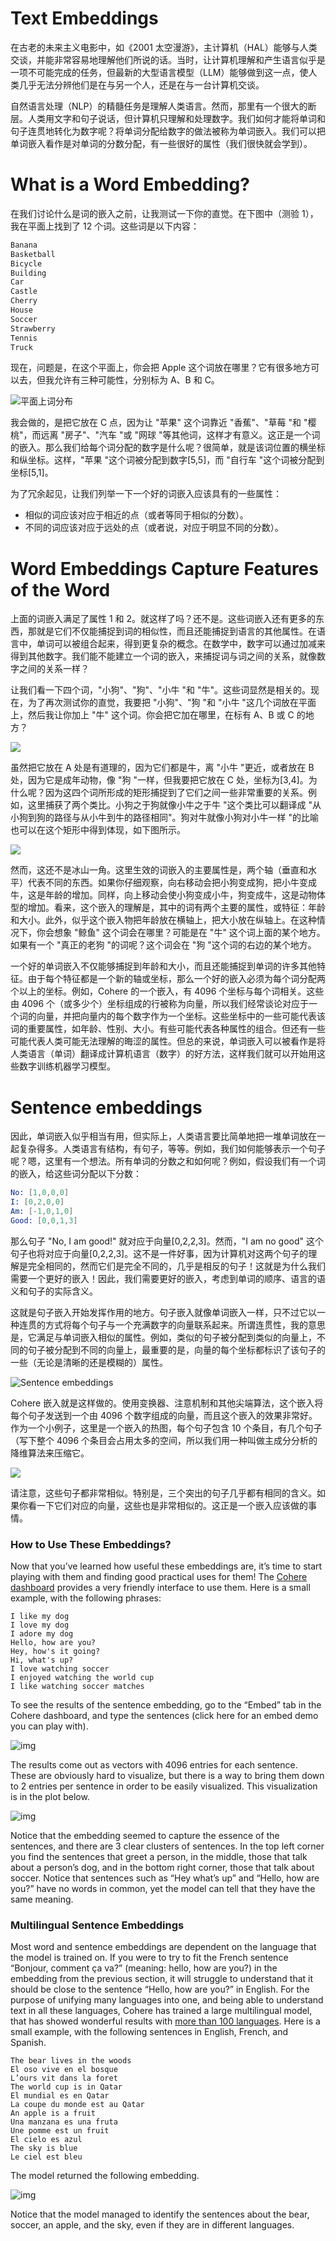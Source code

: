 # Text Embeddings

在古老的未来主义电影中，如《2001 太空漫游》，主计算机（HAL）能够与人类交谈，并能非常容易地理解他们所说的话。当时，让计算机理解和产生语言似乎是一项不可能完成的任务，但最新的大型语言模型（LLM）能够做到这一点，使人类几乎无法分辨他们是在与另一个人，还是在与一台计算机交谈。

自然语言处理（NLP）的精髓任务是理解人类语言。然而，那里有一个很大的断层。人类用文字和句子说话，但计算机只理解和处理数字。我们如何才能将单词和句子连贯地转化为数字呢？将单词分配给数字的做法被称为单词嵌入。我们可以把单词嵌入看作是对单词的分数分配，有一些很好的属性（我们很快就会学到）。

# What is a Word Embedding?

在我们讨论什么是词的嵌入之前，让我测试一下你的直觉。在下图中（测验 1），我在平面上找到了 12 个词。这些词是以下内容：

```h
Banana
Basketball
Bicycle
Building
Car
Castle
Cherry
House
Soccer
Strawberry
Tennis
Truck
```

现在，问题是，在这个平面上，你会把 Apple 这个词放在哪里？它有很多地方可以去，但我允许有三种可能性，分别标为 A、B 和 C。

![平面上词分布](https://assets.ng-tech.icu/item/329efd5-image.png)

我会做的，是把它放在 C 点，因为让 "苹果" 这个词靠近 "香蕉"、"草莓 "和 "樱桃"，而远离 "房子"、"汽车 "或 "网球 "等其他词，这样才有意义。这正是一个词的嵌入。那么我们给每个词分配的数字是什么呢？很简单，就是该词位置的横坐标和纵坐标。这样，"苹果 "这个词被分配到数字[5,5]，而 "自行车 "这个词被分配到坐标[5,1]。

为了冗余起见，让我们列举一下一个好的词嵌入应该具有的一些属性：

- 相似的词应该对应于相近的点（或者等同于相似的分数）。
- 不同的词应该对应于远处的点（或者说，对应于明显不同的分数）。

# Word Embeddings Capture Features of the Word

上面的词嵌入满足了属性 1 和 2。就这样了吗？还不是。这些词嵌入还有更多的东西，那就是它们不仅能捕捉到词的相似性，而且还能捕捉到语言的其他属性。在语言中，单词可以被组合起来，得到更复杂的概念。在数学中，数字可以通过加减来得到其他数字。我们能不能建立一个词的嵌入，来捕捉词与词之间的关系，就像数字之间的关系一样？

让我们看一下四个词，"小狗"、"狗"、"小牛 "和 "牛"。这些词显然是相关的。现在，为了再次测试你的直觉，我要把 "小狗"、"狗 "和 "小牛 "这几个词放在平面上，然后我让你加上 "牛" 这个词。你会把它加在哪里，在标有 A、B 或 C 的地方？

![](https://assets.ng-tech.icu/item/5dc498c-image.png)

虽然把它放在 A 处是有道理的，因为它们都是牛，离 "小牛 "更近，或者放在 B 处，因为它是成年动物，像 "狗 "一样，但我要把它放在 C 处，坐标为[3,4]。为什么呢？因为这四个词所形成的矩形捕捉到了它们之间一些非常重要的关系。例如，这里捕获了两个类比。小狗之于狗就像小牛之于牛 "这个类比可以翻译成 "从小狗到狗的路径与从小牛到牛的路径相同"。狗对牛就像小狗对小牛一样 "的比喻也可以在这个矩形中得到体现，如下图所示。

![](https://assets.ng-tech.icu/item/17fcaa9-image.png)

然而，这还不是冰山一角。这里生效的词嵌入的主要属性是，两个轴（垂直和水平）代表不同的东西。如果你仔细观察，向右移动会把小狗变成狗，把小牛变成牛，这是年龄的增加。同样，向上移动会使小狗变成小牛，狗变成牛，这是动物体型的增加。看来，这个嵌入的理解是，其中的词有两个主要的属性，或特征：年龄和大小。此外，似乎这个嵌入物把年龄放在横轴上，把大小放在纵轴上。在这种情况下，你会想象 "鲸鱼" 这个词会在哪里？可能是在 "牛" 这个词上面的某个地方。如果有一个 "真正的老狗 "的词呢？这个词会在 "狗 "这个词的右边的某个地方。

一个好的单词嵌入不仅能够捕捉到年龄和大小，而且还能捕捉到单词的许多其他特征。由于每个特征都是一个新的轴或坐标，那么一个好的嵌入必须为每个词分配两个以上的坐标。例如，Cohere 的一个嵌入，有 4096 个坐标与每个词相关。这些由 4096 个（或多少个）坐标组成的行被称为向量，所以我们经常谈论对应于一个词的向量，并把向量内的每个数字作为一个坐标。这些坐标中的一些可能代表该词的重要属性，如年龄、性别、大小。有些可能代表各种属性的组合。但还有一些可能代表人类可能无法理解的晦涩的属性。但总的来说，单词嵌入可以被看作是将人类语言（单词）翻译成计算机语言（数字）的好方法，这样我们就可以开始用这些数字训练机器学习模型。

# Sentence embeddings

因此，单词嵌入似乎相当有用，但实际上，人类语言要比简单地把一堆单词放在一起复杂得多。人类语言有结构，有句子，等等。例如，我们如何能够表示一个句子呢？嗯，这里有一个想法。所有单词的分数之和如何呢？例如，假设我们有一个词的嵌入，给这些词分配以下分数：

```s
No: [1,0,0,0]
I: [0,2,0,0]
Am: [-1,0,1,0]
Good: [0,0,1,3]
```

那么句子 "No, I am good!" 就对应于向量[0,2,2,3]。然而，"I am no good" 这个句子也将对应于向量[0,2,2,3]。这不是一件好事，因为计算机对这两个句子的理解是完全相同的，然而它们是完全不同的，几乎是相反的句子！这就是为什么我们需要一个更好的嵌入！因此，我们需要更好的嵌入，考虑到单词的顺序、语言的语义和句子的实际含义。

这就是句子嵌入开始发挥作用的地方。句子嵌入就像单词嵌入一样，只不过它以一种连贯的方式将每个句子与一个充满数字的向量联系起来。所谓连贯性，我的意思是，它满足与单词嵌入相似的属性。例如，类似的句子被分配到类似的向量上，不同的句子被分配到不同的向量上，最重要的是，向量的每个坐标都标识了该句子的一些（无论是清晰的还是模糊的）属性。

![Sentence embeddings](https://assets.ng-tech.icu/item/6306a80-image.png)

Cohere 嵌入就是这样做的。使用变换器、注意机制和其他尖端算法，这个嵌入将每个句子发送到一个由 4096 个数字组成的向量，而且这个嵌入的效果非常好。作为一个小例子，这里是一个嵌入的热图，每个句子包含 10 个条目，有几个句子（写下整个 4096 个条目会占用太多的空间，所以我们用一种叫做主成分分析的降维算法来压缩它。

![](https://assets.ng-tech.icu/item/f159eaa-image.png)

请注意，这些句子都非常相似。特别是，三个突出的句子几乎都有相同的含义。如果你看一下它们对应的向量，这些也是非常相似的。这正是一个嵌入应该做的事情。

### How to Use These Embeddings?

Now that you’ve learned how useful these embeddings are, it’s time to start playing with them and finding good practical uses for them! The [Cohere dashboard](https://dashboard.cohere.ai/) provides a very friendly interface to use them. Here is a small example, with the following phrases:

```
I like my dog
I love my dog
I adore my dog
Hello, how are you?
Hey, how's it going?
Hi, what's up?
I love watching soccer
I enjoyed watching the world cup
I like watching soccer matches
```

To see the results of the sentence embedding, go to the “Embed” tab in the Cohere dashboard, and type the sentences (click here for an embed demo you can play with).

![img](https://assets.ng-tech.icu/item/18ecd8a-image.png)

The results come out as vectors with 4096 entries for each sentence. These are obviously hard to visualize, but there is a way to bring them down to 2 entries per sentence in order to be easily visualized. This visualization is in the plot below.

![img](https://assets.ng-tech.icu/item/c50d08f-image.png)

Notice that the embedding seemed to capture the essence of the sentences, and there are 3 clear clusters of sentences. In the top left corner you find the sentences that greet a person, in the middle, those that talk about a person’s dog, and in the bottom right corner, those that talk about soccer. Notice that sentences such as “Hey what’s up” and “Hello, how are you?” have no words in common, yet the model can tell that they have the same meaning.

### Multilingual Sentence Embeddings

Most word and sentence embeddings are dependent on the language that the model is trained on. If you were to try to fit the French sentence “Bonjour, comment ça va?” (meaning: hello, how are you?) in the embedding from the previous section, it will struggle to understand that it should be close to the sentence “Hello, how are you?” in English. For the purpose of unifying many languages into one, and being able to understand text in all these languages, Cohere has trained a large multilingual model, that has showed wonderful results with [more than 100 languages](https://docs.cohere.com/docs/supported-languages). Here is a small example, with the following sentences in English, French, and Spanish.

```
The bear lives in the woods
El oso vive en el bosque
L’ours vit dans la foret
The world cup is in Qatar
El mundial es en Qatar
La coupe du monde est au Qatar
An apple is a fruit
Una manzana es una fruta
Une pomme est un fruit
El cielo es azul
The sky is blue
Le ciel est bleu
```

The model returned the following embedding.

![img](https://assets.ng-tech.icu/item/ff72def-image.png)

Notice that the model managed to identify the sentences about the bear, soccer, an apple, and the sky, even if they are in different languages.
